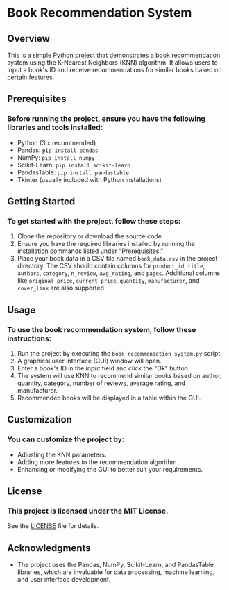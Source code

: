 # Book Recommendation System

## Overview

This is a simple Python project that demonstrates a book recommendation system using the K-Nearest Neighbors (KNN) algorithm. It allows users to input a book's ID and receive recommendations for similar books based on certain features.

## Prerequisites

### Before running the project, ensure you have the following libraries and tools installed:

- Python (3.x recommended)
- Pandas: `pip install pandas`
- NumPy: `pip install numpy`
- Scikit-Learn: `pip install scikit-learn`
- PandasTable: `pip install pandastable`
- Tkinter (usually included with Python installations)

## Getting Started

### To get started with the project, follow these steps:

1. Clone the repository or download the source code.
2. Ensure you have the required libraries installed by running the installation commands listed under "Prerequisites."
3. Place your book data in a CSV file named `book_data.csv` in the project directory. The CSV should contain columns for `product_id`, `title`, `authors`, `category`, `n_review`, `avg_rating`, and `pages`. Additional columns like `original_price`, `current_price`, `quantity`, `manufacturer`, and `cover_link` are also supported.

## Usage

### To use the book recommendation system, follow these instructions:

1. Run the project by executing the `book_recommendation_system.py` script.
2. A graphical user interface (GUI) window will open.
3. Enter a book's ID in the input field and click the "Ok" button.
4. The system will use KNN to recommend similar books based on author, quantity, category, number of reviews, average rating, and manufacturer.
5. Recommended books will be displayed in a table within the GUI.

## Customization

### You can customize the project by:

- Adjusting the KNN parameters.
- Adding more features to the recommendation algorithm.
- Enhancing or modifying the GUI to better suit your requirements.

## License

### This project is licensed under the MIT License.

See the [LICENSE](LICENSE) file for details.

## Acknowledgments

- The project uses the Pandas, NumPy, Scikit-Learn, and PandasTable libraries, which are invaluable for data processing, machine learning, and user interface development.
